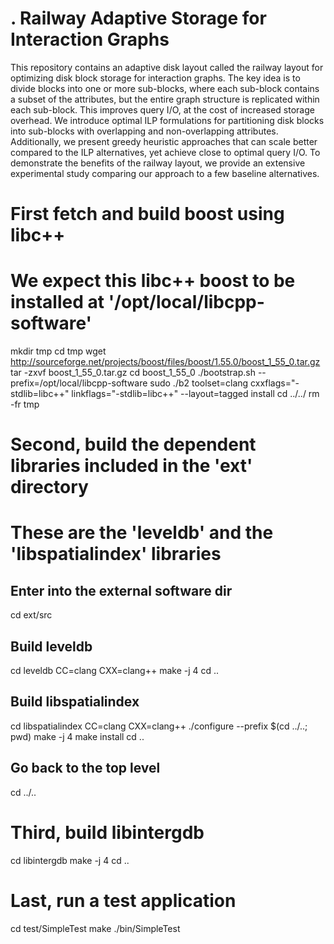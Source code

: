 . Railway Adaptive Storage for Interaction Graphs
=======

This repository contains an adaptive disk layout called the railway layout for
optimizing disk block storage for interaction graphs. The key idea is to divide
blocks into one or more sub-blocks, where each sub-block contains a subset of
the attributes, but the entire graph structure is replicated within each
sub-block. This improves query I/O, at the cost of increased storage overhead.
We introduce optimal ILP formulations for partitioning disk blocks into
sub-blocks with overlapping and non-overlapping attributes. Additionally, we
present greedy heuristic approaches that can scale better compared to the ILP
alternatives, yet achieve close to optimal query I/O. To demonstrate the
benefits of the railway layout, we provide an extensive experimental study
comparing our approach to a few baseline alternatives.

# First fetch and build boost using libc++
# We expect this libc++ boost to be installed at '/opt/local/libcpp-software'

mkdir tmp
cd tmp
wget http://sourceforge.net/projects/boost/files/boost/1.55.0/boost_1_55_0.tar.gz
tar -zxvf boost_1_55_0.tar.gz
cd boost_1_55_0
./bootstrap.sh --prefix=/opt/local/libcpp-software
sudo ./b2 toolset=clang cxxflags="-stdlib=libc++" linkflags="-stdlib=libc++" --layout=tagged  install
cd ../../
rm -fr tmp

# Second, build the dependent libraries included in the 'ext' directory
# These are the 'leveldb' and the 'libspatialindex' libraries

## Enter into the external software dir
cd ext/src

## Build leveldb
cd leveldb
CC=clang CXX=clang++ make -j 4
cd ..

## Build libspatialindex
cd libspatialindex
CC=clang CXX=clang++ ./configure --prefix $(cd ../..; pwd)
make -j 4
make install
cd ..

## Go back to the top level
cd ../..

# Third, build libintergdb
cd libintergdb
make -j 4
cd ..

# Last, run a test application
cd test/SimpleTest
make
./bin/SimpleTest 







